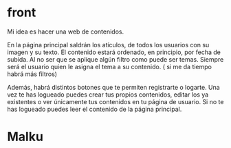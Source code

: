 # front

Mi idea es hacer una web de contenidos.

En la página principal saldrán los atículos, de todos los usuarios con su imagen y su texto. El contenido estará ordenado, en principio, por fecha de subida. Al no ser que se aplique algún filtro como puede ser temas. Siempre será el usuario quien le asigna el tema a su contenido. ( si me da tiempo habrá más filtros)

Además, habrá distintos botones que te permiten registrarte o logarte. Una vez te has logueado puedes crear tus propios contenidos, editar los ya existentes o ver únicamente tus contenidos en tu página de usuario. Si no te has logueado puedes leer el contenido de la página principal.
# Malku
